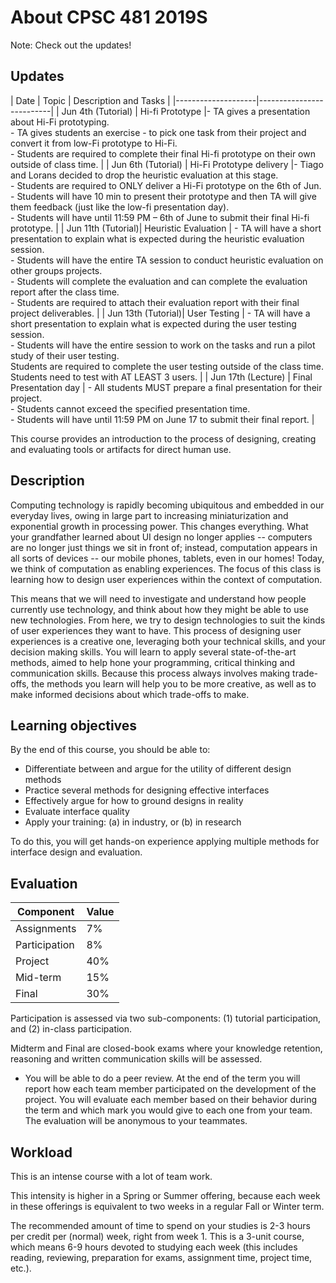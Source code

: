 # About CPSC 481 2019S

Note: Check out the updates!

## Updates
|        Date        |          Topic           |   Description and Tasks  |
|--------------------|--------------------------|
| Jun 4th (Tutorial) | Hi-fi Prototype          |- TA gives a presentation about Hi-Fi prototyping. <br/> - TA gives students an exercise - to pick one task from their project and convert it from low-Fi prototype to Hi-Fi. <br/> - Students are required to complete their final Hi-fi prototype on their own outside of class time.   |
| Jun 6th (Tutorial) | Hi-Fi Prototype delivery |- Tiago and Lorans decided to drop the heuristic evaluation at this stage. <br/> - Students are required to ONLY deliver a Hi-Fi prototype on the 6th of Jun. <br/> - Students will have 10 min to present their prototype and then TA will give them feedback (just like the low-fi presentation day). <br/> - Students will have until 11:59 PM – 6th of June to submit their final Hi-fi prototype.    |
| Jun 11th (Tutorial)| Heuristic Evaluation     | - TA will have a short presentation to explain what is expected during the heuristic evaluation session. <br/> - Students will have the entire TA session to conduct heuristic evaluation on other groups projects. <br/> - Students will complete the evaluation and can complete the evaluation report after the class time. <br/> - Students are required to attach their evaluation report with their final project deliverables.   |
| Jun 13th (Tutorial)| User Testing             | - TA will have a short presentation to explain what is expected during the user testing session. <br/> - Students will have the entire session to work on the tasks and run a pilot study of their user testing. <br/> Students are required to complete the user testing outside of the class time. Students need to test with AT LEAST 3 users.      |
| Jun 17th (Lecture) | Final Presentation day   | - All students MUST prepare a final presentation for their project. <br/> - Students cannot exceed the specified presentation time. <br/> - Students will have until 11:59 PM on June 17 to submit their final report.   |


This course provides an introduction to the process of designing, creating and evaluating tools or artifacts for direct human use.

## Description

Computing technology is rapidly becoming ubiquitous and embedded in our everyday lives, owing in large part to increasing miniaturization and exponential growth in processing power. This changes everything. What your grandfather learned about UI design no longer applies -- computers are no longer just things we sit in front of; instead, computation appears in all sorts of devices -- our mobile phones, tablets, even in our homes! Today, we think of computation as enabling experiences. The focus of this class is learning how to design user experiences within the context of computation.

This means that we will need to investigate and understand how people currently use technology, and think about how they might be able to use new technologies. From here, we try to design technologies to suit the kinds of user experiences they want to have. This process of designing user experiences is a creative one, leveraging both your technical skills, and your decision making skills. You will learn to apply several state-of-the-art methods, aimed to help hone your programming, critical thinking and communication skills. Because this process always involves making trade-offs, the methods you learn will help you to be more creative, as well as to make informed decisions about which trade-offs to make.

## Learning objectives

By the end of this course, you should be able to:
- Differentiate between and argue for the utility of different design methods
- Practice several methods for designing effective interfaces
- Effectively argue for how to ground designs in reality
- Evaluate interface quality
- Apply your training: (a) in industry, or (b) in research

To do this, you will get hands-on experience applying multiple methods for interface design and evaluation.

## Evaluation

| Component     | Value |
|---------------|-------|
| Assignments   | 7%   |
| Participation | 8%    |
| Project       | 40%   |
| Mid-term      | 15%   |
| Final         | 30%   |

Participation is assessed via two sub-components: (1) tutorial participation, and (2) in-class participation.

Midterm and Final are closed-book exams where your knowledge retention, reasoning and written communication skills will be assessed.

- You will be able to do a peer review. At the end of the term you will report how each team member participated on the development of the project. You will evaluate each member based on their behavior during the term and which mark you would give to each one from your team. The evaluation will be anonymous to your teammates.

## Workload

This is an intense course with a lot of team work.

This intensity is higher in a Spring or Summer offering, because each week in these offerings is equivalent to two weeks in a regular Fall or Winter term.

The recommended amount of time to spend on your studies is 2-3 hours per credit per (normal) week, right from week 1. This is a 3-unit course, which means 6-9 hours devoted to studying each week (this includes reading, reviewing, preparation for exams, assignment time, project time, etc.).